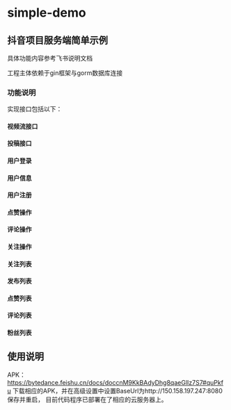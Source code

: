 # simple-demo

## 抖音项目服务端简单示例

具体功能内容参考飞书说明文档

工程主体依赖于gin框架与gorm数据库连接

### 功能说明

实现接口包括以下：

#### 视频流接口
#### 投稿接口

#### 用户登录
#### 用户信息
#### 用户注册

#### 点赞操作
#### 评论操作
#### 关注操作

#### 关注列表
#### 发布列表
#### 点赞列表
#### 评论列表
#### 粉丝列表

## 使用说明
APK：https://bytedance.feishu.cn/docs/doccnM9KkBAdyDhg8qaeGlIz7S7#quPkfu
下载相应的APK，并在高级设置中设置BaseUrl为http://150.158.197.247:8080 保存并重启，
目前代码程序已部署在了相应的云服务器上。
